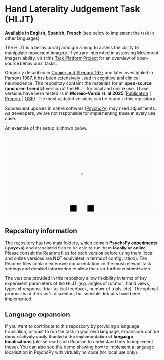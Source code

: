 # Hand Laterality Judgement Task (HLJT)
**Available in English, Spanish, French** (see below to implement the task in other languages)

The HLJT is a behavioural paradigm aiming to assess the ability to manipulate movement imagery. If you are interested in assessing Movement Imagery ability, visit this [Task Platform Project](https://movementimageryability.github.io/) for an overview of open-source behavioural tasks.

Originally described in [Cooper and Shepard 1975](https://psycnet.apa.org/doiLanding?doi=10.1037%2F0096-1523.1.1.48) and later investigated in [Parsons 1987](https://www.sciencedirect.com/science/article/abs/pii/0010028587900119), it has been extensively used in cognitive and clinical neuroscience. This repository contains the materials for an **open-source (and user-friendly)** version of the HLJT for local and online use. These versions have been tested as in **Moreno-Verdú et. al 2025** ([Publication](https://www.ibroneuroscience.org/article/S0306-4522(25)00180-0/fulltext) | [Preprint](https://www.biorxiv.org/content/10.1101/2024.10.17.618819v1.full) | [OSF](https://osf.io/8h7ec/)). The most updated versions can be found in this repository.

Subsequent updates in native software ([PsychoPy](https://www.psychopy.org/)) may need adjustments. As developers, we are not responsible for implementing these in every use case.

An example of the setup is shown below.
![HLJT Animation](HLJT_example.gif)

## Repository information
The repository has two main folders, which contain **PsychoPy experiments (.psyexp)** and associated files to be able to run them **locally or online**. Please consult the Readme files for each version before using them (local and online versions are **NOT** equivalent in terms of configuration). The Readme files contain extensive documentation on the most relevant task settings and detailed information to allow the user further customization.

The versions provided in this repository allow flexibility in terms of key experiment parameters of the HLJT (e.g. angles of rotation, hand views, types of response, trial-to-trial feedback, number of trials, etc). The optimal protocol is at the user's discretion, but sensible defaults have been implemented.

## Language expansion
If you want to contribute to this repository by providing a language translation, or want to run the task in your own language, expansions can be done relatively easily thanks to the implementation of **language localisations** (please read each Readme to understand how to implement these). You can also see [this demo](https://github.com/mmorenoverdu/language_localisation_local) showing how to implement a language localisation in PsychoPy with virtually no code (for local use only).


